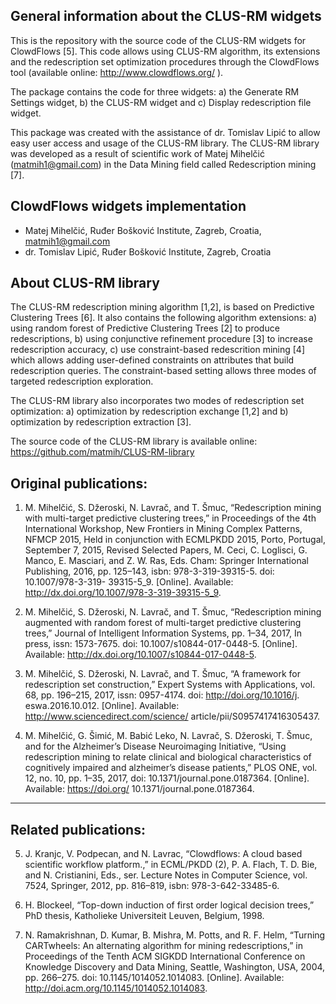 General information about the CLUS-RM widgets
--------------------------------------------------

This is the repository with the source code of the CLUS-RM widgets for ClowdFlows [5]. This code allows using CLUS-RM algorithm, its extensions and the redescription set optimization procedures through the ClowdFlows tool (available online: http://www.clowdflows.org/ ). 

The package contains the code for three widgets: a) the Generate RM Settings widget, b) the CLUS-RM widget and c) Display redescription file widget.

This package was created with the assistance of dr. Tomislav Lipić to allow easy user access and usage of the CLUS-RM library. The CLUS-RM library was developed as a result of scientific work of Matej Mihelčić (matmih1@gmail.com) in the Data Mining field called Redescription mining [7]. 

ClowdFlows widgets implementation
---------------------------------

- Matej Mihelčić, Ruđer Bošković Institute, Zagreb, Croatia, matmih1@gmail.com
- dr. Tomislav Lipić, Ruđer Bošković Institute, Zagreb, Croatia

About CLUS-RM library
----------------------

The CLUS-RM redescription mining algorithm [1,2], is based on Predictive Clustering Trees [6]. It also contains the following algorithm extensions: a) using random forest of Predictive Clustering Trees [2] to produce redescriptions, b) using conjunctive refinement procedure [3] to increase redescription accuracy, c) use constraint-based redescrition mining [4] which allows adding user-defined constraints on attributes that build redescription queries. The constraint-based setting allows three modes of targeted redescription exploration.

The CLUS-RM library also incorporates two modes of redescription set optimization: a) optimization by redescription exchange [1,2] and b) optimization by redescription extraction [3]. 

The source code of the CLUS-RM library is available online: https://github.com/matmih/CLUS-RM-library


Original publications:
----------------------

1. M. Mihelčić, S. Džeroski, N. Lavrač, and T. Šmuc, “Redescription mining with multi-target
predictive clustering trees,” in Proceedings of the 4th International Workshop, New
Frontiers in Mining Complex Patterns, NFMCP 2015, Held in conjunction with ECMLPKDD
2015, Porto, Portugal, September 7, 2015, Revised Selected Papers, M. Ceci, C.
Loglisci, G. Manco, E. Masciari, and Z. W. Ras, Eds. Cham: Springer International
Publishing, 2016, pp. 125–143, isbn: 978-3-319-39315-5. doi: 10.1007/978-3-319-
39315-5_9. [Online]. Available: http://dx.doi.org/10.1007/978-3-319-39315-5_9.

2. M. Mihelčić, S. Džeroski, N. Lavrač, and T. Šmuc, “Redescription mining augmented with
random forest of multi-target predictive clustering trees,” Journal of Intelligent Information
Systems, pp. 1–34, 2017, In press, issn: 1573-7675. doi: 10.1007/s10844-017-0448-5. [Online]. Available: http://dx.doi.org/10.1007/s10844-017-0448-5.

3. M. Mihelčić, S. Džeroski, N. Lavrač, and T. Šmuc, “A framework for redescription set
construction,” Expert Systems with Applications, vol. 68, pp. 196–215, 2017, issn: 0957-4174. doi: http://doi.org/10.1016/j.
eswa.2016.10.012. [Online]. Available: http://www.sciencedirect.com/science/
article/pii/S0957417416305437.

4. M. Mihelčić, G. Šimić, M. Babić Leko, N. Lavrač, S. Džeroski, T. Šmuc, and for the
Alzheimer’s Disease Neuroimaging Initiative, “Using redescription mining to relate
clinical and biological characteristics of cognitively impaired and alzheimer’s disease
patients,” PLOS ONE, vol. 12, no. 10, pp. 1–35, 2017, doi: 10.1371/journal.pone.0187364. [Online]. Available: https://doi.org/
10.1371/journal.pone.0187364.
--------------------------------------------------------------------------------------

Related publications: 
---------------------
5. J. Kranjc, V. Podpecan, and N. Lavrac, “Clowdflows: A cloud based scientific workflow
platform.,” in ECML/PKDD (2), P. A. Flach, T. D. Bie, and N. Cristianini,
Eds., ser. Lecture Notes in Computer Science, vol. 7524, Springer, 2012, pp. 816–819, isbn: 978-3-642-33485-6.

6. H. Blockeel, “Top-down induction of first order logical decision trees,” PhD thesis,
Katholieke Universiteit Leuven, Belgium, 1998.

7. N. Ramakrishnan, D. Kumar, B. Mishra, M. Potts, and R. F. Helm, “Turning
CARTwheels: An alternating algorithm for mining redescriptions,” in Proceedings
of the Tenth ACM SIGKDD International Conference on Knowledge Discovery and
Data Mining, Seattle, Washington, USA, 2004, pp. 266–275. doi: 10.1145/1014052.1014083. [Online]. Available: http://doi.acm.org/10.1145/1014052.1014083.











